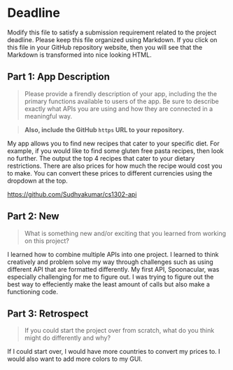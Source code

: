 # Deadline

Modify this file to satisfy a submission requirement related to the project
deadline. Please keep this file organized using Markdown. If you click on
this file in your GitHub repository website, then you will see that the
Markdown is transformed into nice looking HTML.

## Part 1: App Description

> Please provide a firendly description of your app, including the
> the primary functions available to users of the app. Be sure to
> describe exactly what APIs you are using and how they are connected
> in a meaningful way.

> **Also, include the GitHub `https` URL to your repository.**

My app allows you to find new recipes that cater to your specific diet. For example, if you would like to find some gluten free pasta recipes, then look no further. The output the top 4 recipes that cater to your dietary restrictions. There are also prices for how much the recipe would cost you to make. You can convert these prices to different currencies using the dropdown at the top.

https://github.com/Sudhyakumar/cs1302-api

## Part 2: New

> What is something new and/or exciting that you learned from working
> on this project?

I learned how to combine multiple APIs into one project. I learned to think creatively and problem solve my way through challenges such as using different API that are formatted differently. My first API, Spoonacular, was especially challenging for me to figure out. I was trying to figure out the best way to effeciently make the least amount of calls but also make a functioning code.

## Part 3: Retrospect

> If you could start the project over from scratch, what do
> you think might do differently and why?

If I could start over, I would have more countries to convert my prices to. I would also want to add more colors to my GUI.
